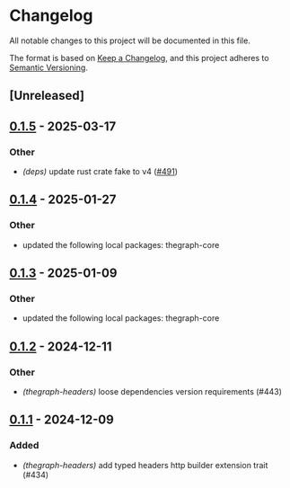 # Changelog

All notable changes to this project will be documented in this file.

The format is based on [Keep a Changelog](https://keepachangelog.com/en/1.0.0/),
and this project adheres to [Semantic Versioning](https://semver.org/spec/v2.0.0.html).

## [Unreleased]

## [0.1.5](https://github.com/edgeandnode/toolshed/compare/thegraph-headers-v0.1.4...thegraph-headers-v0.1.5) - 2025-03-17

### Other

- *(deps)* update rust crate fake to v4 ([#491](https://github.com/edgeandnode/toolshed/pull/491))

## [0.1.4](https://github.com/edgeandnode/toolshed/compare/thegraph-headers-v0.1.3...thegraph-headers-v0.1.4) - 2025-01-27

### Other

- updated the following local packages: thegraph-core


## [0.1.3](https://github.com/edgeandnode/toolshed/compare/thegraph-headers-v0.1.2...thegraph-headers-v0.1.3) - 2025-01-09

### Other

- updated the following local packages: thegraph-core

## [0.1.2](https://github.com/edgeandnode/toolshed/compare/thegraph-headers-v0.1.1...thegraph-headers-v0.1.2) - 2024-12-11

### Other

- *(thegraph-headers)* loose dependencies version requirements (#443)

## [0.1.1](https://github.com/edgeandnode/toolshed/compare/thegraph-headers-v0.1.0...thegraph-headers-v0.1.1) - 2024-12-09

### Added

- *(thegraph-headers)* add typed headers http builder extension trait (#434)
